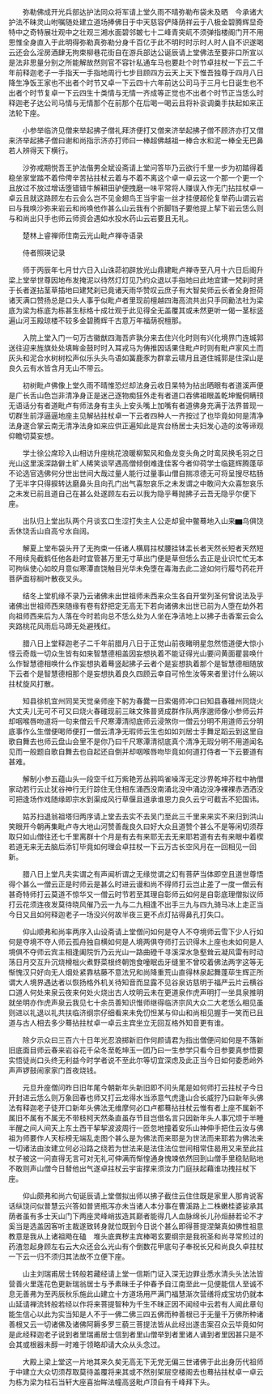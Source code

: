 <!-- { "loadSidebar": true } -->
　　弥勒佛成开光兵部达护法同众将军请上堂久雨不晴弥勒布袋未及晒　今承诸大护法不昧灵山咐嘱随处建立道场捧佛日于中天慈容俨降荫祥云于八极金碧腾辉显奇特中之奇特展壮观中之壮观三湘水面碧邻皴七十二峰青突屼不须弹指楼阁门开不用思惟全身直入于此明得弥勒真弥勒分身千百亿于此不明时时示时人时人自不识遂喝云还会么淫房酒肆无拘束柳巷花街自在游兵部达公诞辰请上堂佛法至要非口所宣以是法非思量分别之所能解故然则官不容针私通车马也要赴个时节卓拄杖一下云二千年前释迦老子一手指天一手指地周行七步目顾四方云天上天下惟吾独尊于四月八日降生净饭王家也不出者个时节又卓一下云四十六年前达公司马于三月七日诞生也不出者个时节复卓一下云四生十类情与无情一齐成等正觉也不出者个时节正当恁么时释迦老子达公司马情与无情那个在前那个在后喝一喝云且将补衮调羹手扶起如来正法轮下座。

　　小参举临济见僧来举起拂子僧礼拜济便打又僧来济举起拂子僧不顾济亦打又僧来济举起拂子僧曰谢和尚指示济亦打师曰一棒超佛越祖一棒合水和泥一棒全无巴鼻若人辨得天下横行。

　　沙弥戒期悦吾王护法偕男全斌设斋请上堂问答毕乃云欲行千里一步为初踏得着稳坐家堂踏不着伶俜辛苦拈拄杖云着与不着不离这个卓一卓云这一个那一个更一个且放过不放过增话堕错错牛解耕田驴便拽磨一味平常将人赚误入作无门拈拄杖卓一卓云且就这路顾左右云会么岂不见金翅鸟王当宇宙一丝才挂便超伦复举药山谓云岩曰与我唤沙弥来岩云和尚唤他作甚么山云我有个折脚铛子要他提上挈下岩云恁么则与和尚出只手也师云师资会遇如水投水药山云岩要且无礼。

　　楚林上睿禅师住南云光山毗卢禅寺语录

　　侍者照瑛记录

　　师于丙辰年七月廿六日入山诛茆初辟放光山鼎建毗卢禅寺至八月十六日后阁升梁上堂举世尊因地布发掩泥以待然灯灯见乃约众退以手指地曰此地宜建一梵刹时贤于长者遂拈茎草插地曰建梵刹已竟诸天雨华赞叹云庶子有大智矣师云长者全身担荷诸天满口赞扬总是口头人事乎似毗卢者里现前檀越四海高流共出只手同勷法社为梁底为梁为栋底为栋甚生标格十成壮观于此见得全无盖覆其或未然更听一偈一茎标竖遍山河玉殿琼楼不较多金碧腾辉千古意万年福荫祝檀那。

　　入院上堂入门一句万古徽猷四海吾庐孰分来去住兴化时则有兴化境界门连城郭送往迎来旌旗处处填眸金鼓时时入耳戎马为俦推因话果住毗卢时则有毗卢家风土而灰头和泥合水树树松声似乐头头鸟语如簧鹿豕为群拿云啸月且道住城郭是住深山是良久云有水皆含月无山不带云。

　　初树毗卢佛像上堂久雨不晴惟恐烂却法身云收日杲特为拈出晒眼有者道溪声便是广长舌山色岂非清净身正是迷己逐物痴狂外走有者道口吞佛祖眼盖乾坤儱侗瞒顸无语话分有者道毗卢有师法身有主头上安头嘴上加嘴有者道佛身充满于法界普现一切群生前浮逼逼地座主见解拈拄杖卓一下云者四种人一齐按过了也毕竟如何是清净法身遂合掌云南无清净法身如来应供正遍知此是宾台杨居士夫妇发心造的汝等谛观仰瞻切莫妄想。

　　学士徐公席珍入山相访升座桃花浪暖柳絮风和鱼龙变头角之时鸾凤换毛羽之日光山这里溪深路僻土旷人稀笑谈罕遇高僧倾倒难逢佳客今者仰荷学士临筵辉腾蓬荜不论选官选佛何分世出世间大哉过量人能行过量事山僧自揣凉德无可将呈搜尽枯肠了无半字只得捩转达磨鼻头且向孔门出气喜恕哀乐之未发谓之中敢问大众喜恕哀乐之未发已前且道自己在甚么处遂顾左右云以我为隐乎蓦抛拂子云吾无隐乎尔便下座。

　　出队归上堂出队两个月谈玄口生涩打失主人公走却瓮中鳖蓦地入山来▆乌俱饶舌休饶舌山自高兮水自阔。

　　解夏上堂布袋头开了无拘束一任诸人横肩拄杖腰挂钵盂长者天然长短者天然短不用续凫截鹤任他各赴时宜管甚万里无寸草出门便是草但恁么去正是业识忙忙无本可拘纵使心如皎月意似寒潭直饶触目光华未免堕在毒海去此二途如何行履芍药花开菩萨面棕榈叶散夜叉头。

　　结冬上堂机缘不录乃云诸佛未出世祖师未西来众生各自开堂列圣何曾说法及乎诸佛出世祖师西来随缘有卷有舒把定无高无下若向诸佛未出世已前为人堕在劫外若向祖师西来后为人落在今时若向总不恁么处为人坐在净洁地上以拂子击香案云会么夹路桃花风雨后马蹄无处避残红。

　　腊八日上堂释迦老子二千年前腊月八日于正觉山前夜睹明星忽然悟道便大惊小怪云奇哉一切众生皆有如来智慧德相盖因妄想执着不能证得光山要问黄面瞿昙唤什么作智慧德相唤什么作妄想执着蓦竖起拂子云者个是妄想执着那个是智慧德相随放下云者个是智慧德相那个是妄想执着良久四顾云幸自可怜生汝等来者里讨什么碗以拄杖旋风打散。

　　知县徐机宜州同吴天觉亲师座下躬为春爨一日索偈师冲口曰知县春碓州同烧火大丈夫儿无可不可又曰烧火春碓现前三昧文殊普贤成群作队两序邈师像小参师云并却咽喉唇吻道将一句来僧云千尺寒潭清彻底师云浸煞你一僧云分明不用道师云分明底事作么生僧便喝师便打一僧云清净无瑕师云生也如如刘居士手舞足蹈云到这里自歌自舞去也师云盘山会里不是你乃曰千尺寒潭清彻底真个清净无瑕分明不用道闻名见而一般题自歌自舞去也自起还自倒并却咽喉唇吻毕竟如何道打侍者一下云要道有甚难。

　　解制小参五蕴山头一段空千红万紫艳芳丛鸦鸣雀噪浑无定沙界乾坤芥粒中衲僧家动若行云止犹谷神行无行踪住无住相东涌西没南涌北没中涌边没净裸裸赤洒洒没可把逢场作戏随缘即宗水到渠成风行草偃且道承谁恩力良久云宁可截舌不犯国讳。

　　姑苏扫退翁祖塔归两序请上堂去去实不去吴门至此三千里来来实不来归到洪山笑眼开今朝再集毗卢寺大地山河赞善哉良久曰好大众且道赞个甚么不是等闲切须荐取只如山僧往还七千里离群十个月是有去有来耶无去无来耶若道有去有来眼中着楔若道无来无去脑后添钉毕竟如何理会卓拄杖一下云万古长空风月在一回相见一回新。

　　腊八日上堂凡夫实谓之有声闻析谓之无缘觉谓之幻有菩萨当体即空且道世尊悟得个甚么一僧云正是时师云是甚么时进云谩和尚不得师打云岂止差了一度一僧云有甚奇特师打云莫道不惊华又一僧云时节若至其理自彰师云如何是自彰底理僧拟议师打云花须连夜发莫待晓风催乃云一九与二九相逢不出手三九与四九骑马冰上走正当今日又且如何释迦老子一场没兴何故半夜三更不点灯拈得鼻孔打失口。

　　仰山顺弗和尚率两序入山设斋请上堂僧问如何是夺人不夺境师云雪下少人行如何是夺境不夺人师云孤舟独自横如何是人境两俱夺师打云识得木上座也未如何是人境俱不夺师云宾主相逢阖院忻乃云光山一路曲磴千寻溪深水急壑耸云凝风雷有时动荡日月交互升沉烧榾柮火煮野菜根终朝饱食噇眠齿牙缝里不曾咬着佛法两字这等无惭愧汉只好向无人烟处紧靠枯藤不意法兄和尚降重荒山直得林泉起舞蓬荜生辉正所谓大人境界遇达者以恢扬格外机关待知音而显露不见谷泉访慈明于福严云片云横谷口道人何处来泉云夜来何处火烧出古人坟明云未在更道泉作虎声明打一坐具泉推明就坐明亦作虎声泉云我见七十余员善知识惟师继得临济宗风大众二大老恁么相见虽则进以礼退以礼共扶临济纲宗仔细看来未免忉怛某与仰山和尚相见握手一笑而已且道与古人相去多少蓦拈拄杖卓一卓云主宾坐立无回互格外知音更有谁。

　　除夕示众曰三百六十日年光忍浪掷新旧作何颜请君为指出僧便问如何是不落新旧底面目师云春来岩谷花千朵冬至乾坤玉一团乃曰一生参学只看今日参要真参悟要实悟徒尚口头终无利益今时学者说不至此尔等切宜深虑及此正当今日如何委悉岭外声声锣鼓闹家家门首夜烧钱。

　　元旦升座僧问昨日旧年尾今朝新年头新旧即不问头尾是如何师打云拄杖子今日开封进云恁么则万象回春也师又打云龙得水当添意气虎逢山合长威狞乃曰新年头佛法有释迦老子徒开口新年头佛法无维摩何必口卢都蓦拈拄杖云惟有者上座不属新不属旧不属有不属无不带枝柯天然条直虽存节目岂借名言只因新年头人事冗烦于半睡半醒之间人间天上东土西干挈挈波波周行一匝忽地撞着安乐山神伸手把住云汝与佛祖为师要作人天标榜无端乱走图个甚么是为佛法而来耶是为世法而来耶若为佛法来一切诸法由汝建立何必沿路之绕若为世法来是法住法位世间相常住曷用又来至此拄杖子被这一问直得无言可对无礼可伸满而惭惶通身愧竦依然回到山僧手里稳贴贴地不敢则声山僧今日朁他出气遂卓拄杖云宇宙撑来须汝力门庭扶起藉谁功拽拄杖下座。

　　仰山颇弗和尚六旬诞辰请上堂僧拟出师以拂子截住云住住既是家里人那肯说客话纵饶问似普慧云兴答如普贤瓶泻亦未当诸人本分事在曹溪路上二株嫩桂婆娑承其荫者虽有多士天山门下两座灵峰峭拔造其巅者能得几人血脉绵长儿孙烜赫若论不才奚当是选盖因客听主裁遂致转身就位既到今日说个甚么即得菩提涅槃真如佛性祖意教意是我从上诸祖飏在磕　堆头底粪秽主宾棒喝玄要纲宗是我祝圣和尚寻常煎过的药渣忽起身顾左右云大众还会么光山有个倒数花甲底句子奉祝长兄和尚良久卓拄杖一下云一归不须归其法故不立便下座。

　　山主刘瑞甫居士转般若藏经请上堂一信斯门证入深无边罪业悉水清头头法法皆营善火里莲花色更新瑞翁居士与予素昧壬子仲春予自江南至此一见便能信人至诚不息无善弗为至丙辰秋乐施此山建立十方道场用严满门福慧渐次营缮将成宝坊仍就本山延请禅流转般若经以作将来菩提智种为千生不昧正因不闻经中云若有人闻此章句能生信心以此为实当知是人不于一佛二佛三四五佛而种善根已于无量千万佛所种诸善根又云一切诸佛及诸佛阿耨多罗三藐三菩提法皆从此经出遂击案召众云毕竟如何是此经释迦老子说到者里瑞甫居士信到者里山僧举到者里诸人诵到者里因甚只是不会其或根器未醇一时难于领略却请大众从头念过。

　　大殿上梁上堂这一片地其来久矣无高无下无党无偏三世诸佛于此出身历代祖师于中建立大众切须荐取莫待盖覆将来其或不然别架层空楼阁去也蓦拈拄杖卓一卓云为栋为梁为柱石当轩大座喜抬眸法幢高竖毗卢顶自有千峰拜下头。

